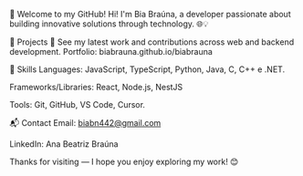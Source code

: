 
🌟 Welcome to my GitHub!
Hi! I'm Bia Braúna, a developer passionate about building innovative solutions through technology. 🌐💡

🚀 Projects
🔗 See my latest work and contributions across web and backend development.
Portfolio: biabrauna.github.io/biabrauna

💼 Skills
Languages: JavaScript, TypeScript, Python, Java, C, C++ e .NET.

Frameworks/Libraries: React, Node.js, NestJS

Tools: Git, GitHub, VS Code, Cursor.

📬 Contact
Email: biabn442@gmail.com

LinkedIn: Ana Beatriz Braúna

Thanks for visiting — I hope you enjoy exploring my work! 😊
   